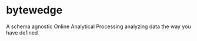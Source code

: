 # bytewedge
A schema agnostic Online Analytical Processing analyzing data the way you have defined 
